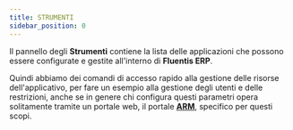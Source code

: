 ```yaml
---
title: STRUMENTI
sidebar_position: 0
---
```


Il pannello degli **Strumenti** contiene la lista delle applicazioni che possono essere configurate e gestite all'interno di **Fluentis ERP**.

Quindi abbiamo dei comandi di accesso rapido alla gestione delle risorse dell'applicativo, per fare un esempio alla gestione degli utenti e delle restrizioni, anche se in genere chi configura questi parametri opera solitamente tramite un portale web, il portale [**ARM**](https://docs.fluentis.com/Arm/), specifico per questi scopi.
